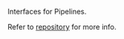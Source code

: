 Interfaces for Pipelines.

Refer to [repository](https://github.com/devuniverse0/Pipelines/tree/main) for more info.